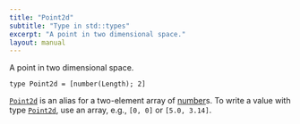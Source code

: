 ```yaml
---
title: "Point2d"
subtitle: "Type in std::types"
excerpt: "A point in two dimensional space."
layout: manual
---
```


A point in two dimensional space.

```kcl
type Point2d = [number(Length); 2]
```

[`Point2d`](/docs/kcl-std/types/std-types-Point2d) is an alias for a two-element array of [number](/docs/kcl-std/types/std-types-number)s. To write a value
with type [`Point2d`](/docs/kcl-std/types/std-types-Point2d), use an array, e.g., `[0, 0]` or `[5.0, 3.14]`.



